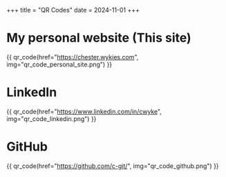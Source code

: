 +++
title = "QR Codes"
date = 2024-11-01
+++

# My personal website (This site)

{{ qr_code(href="https://chester.wykies.com", img="qr_code_personal_site.png") }}

# LinkedIn

{{ qr_code(href="https://www.linkedin.com/in/cwyke", img="qr_code_linkedin.png") }}

# GitHub

{{ qr_code(href="https://github.com/c-git/", img="qr_code_github.png") }}
